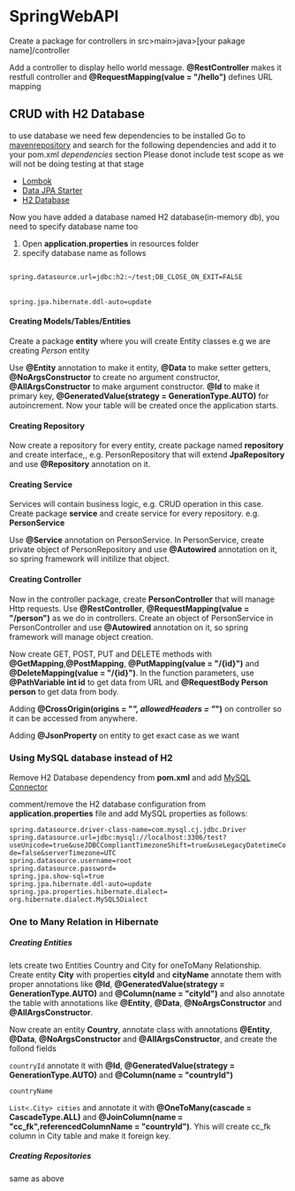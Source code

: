 # SpringWebAPI
Create a package for controllers in src>main>java>[your pakage name]/controller

Add a controller to display hello world message. **@RestController** makes it restfull controller and **@RequestMapping(value = "/hello")** defines URL mapping

## CRUD with H2 Database
to use database we need few dependencies to be installed
Go to <a href="https://mvnrepository.com/">mavenrepository</a>
and search for the following dependencies and add it to your pom.xml _dependencies_ section
Please donot include test scope as we will not be doing testing at that stage
<ul><li><a href="https://mvnrepository.com/artifact/org.projectlombok/lombok"> Lombok</a> </li>
<li><a href="https://mvnrepository.com/artifact/org.springframework.boot/spring-boot-starter-data-jpa">Data JPA Starter </a></li>
<li><a href="https://mvnrepository.com/artifact/com.h2database/h2"> H2 Database</a></li>
</ul>
Now you have added a database named H2 database(in-memory db), you need to specify database name too
<ol>
<li>Open <b>application.properties</b> in resources folder </li>
<li>specify database name as follows</li>
</ol>
<code>
spring.datasource.url=jdbc:h2:~/test;DB_CLOSE_ON_EXIT=FALSE
</code><br/>
<code>
spring.jpa.hibernate.ddl-auto=update
</code>
<h4>Creating Models/Tables/Entities</h4>
Create a package <b>entity</b> where you will create Entity classes
e.g we are creating <i>Person</i> entity 

Use **@Entity** annotation to make it entity, **@Data** to make setter getters, **@NoArgsConstructor** to create no argument constructor, **@AllArgsConstructor** to make argument constructor. **@Id** to make it primary key, **@GeneratedValue(strategy = GenerationType.AUTO)** for autoincrement.
Now your table will be created once the application starts.

<h4>Creating Repository</h4>
Now create a repository for every entity, create package named <b>repository</b> and create interface,, e.g. PersonRepository that will extend <b>JpaRepository<Person,Integer></b> and use <b>@Repository</b> annotation on it.

<h4>Creating Service</h4>
Services will contain business logic, e.g. CRUD operation in this case.
Create package <b>service</b> and create service for every repository. e.g. <b>PersonService</b>

Use **@Service** annotation on PersonService. In PersonService, create private object of PersonRepository and use **@Autowired** annotation on it, so spring framework will initilize that object.

<h4>Creating Controller</h4>

Now in the controller package, create **PersonController** that will manage Http requests.
Use **@RestController**, **@RequestMapping(value = "/person")** as we do in controllers. Create an object of PersonService in PersonController and use **@Autowired** annotation on it, so spring framework will manage object creation.

Now create GET, POST, PUT and DELETE methods with **@GetMapping**,**@PostMapping**, **@PutMapping(value = "/{id}")** and **@DeleteMapping(value = "/{id}")**. In the function parameters, use **@PathVariable int id** to get data from URL and **@RequestBody Person person** to get data from body.

Adding <b>@CrossOrigin(origins = "*", allowedHeaders = "*")</b> on controller so it can be accessed from anywhere.

Adding **@JsonProperty** on entity to get exact case as we want 

### Using MySQL database instead of H2
Remove H2 Database dependency from **pom.xml** and add <a href="https://mvnrepository.com/artifact/mysql/mysql-connector-java/8.0.19">MySQL Connector</a>

comment/remove the H2 database configuration from **application.properties** file and add MySQL properties as follows:

<code>spring.datasource.driver-class-name=com.mysql.cj.jdbc.Driver</code><br/>
<code>spring.datasource.url=jdbc:mysql://localhost:3306/test?useUnicode=true&useJDBCCompliantTimezoneShift=true&useLegacyDatetimeCode=false&serverTimezone=UTC</code><br/>
<code>spring.datasource.username=root</code><br/>
<code>spring.datasource.password=</code><br/>
<code>spring.jpa.show-sql=true</code><br/>
<code>spring.jpa.hibernate.ddl-auto=update</code><br/>
<code>spring.jpa.properties.hibernate.dialect= org.hibernate.dialect.MySQL5Dialect</code><br/>

### One to Many Relation in Hibernate
##### Creating Entities
lets create two Entities Country and City for oneToMany Relationship.
Create entity **City** with properties **cityId** and **cityName** annotate them with proper annotations like **@Id**, **@GeneratedValue(strategy = GenerationType.AUTO)** and **@Column(name = "cityId")** and also annotate the table with annotations like **@Entity**, **@Data**, **@NoArgsConstructor** and **@AllArgsConstructor**.

Now create an entity **Country**, annotate class with annotations **@Entity**, **@Data**, **@NoArgsConstructor** and **@AllArgsConstructor**, and create the follond fields

<code>countryId</code> annotate it with **@Id**, **@GeneratedValue(strategy = GenerationType.AUTO)** and **@Column(name = "countryId")**

<code>countryName</code>

<code>List<.City> cities</code> and annotate it with **@OneToMany(cascade = CascadeType.ALL)** and **@JoinColumn(name = "cc_fk",referencedColumnName = "countryId")**. Yhis will create cc_fk column in City table and make it foreign key.

##### Creating Repositories
same as above
